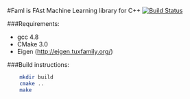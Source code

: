 #Faml is FAst Machine Learning library for C++ [![Build Status](https://travis-ci.org/IIoTeP9HuY/faml.png?branch=master)](https://travis-ci.org/IIoTeP9HuY/faml)

###Requirements:
* gcc 4.8
* CMake 3.0
* Eigen (http://eigen.tuxfamily.org/)

###Build instructions:
```bash
    mkdir build
    cmake ..
    make
```
